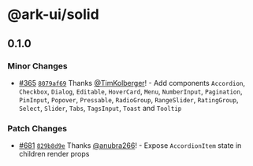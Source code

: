 # @ark-ui/solid

## 0.1.0

### Minor Changes

- [#365](https://github.com/chakra-ui/ark/pull/365) [`8079af69`](https://github.com/chakra-ui/ark/commit/8079af696266ffcf7cec15d90cea999eae8e7d2a) Thanks [@TimKolberger](https://github.com/TimKolberger)! - Add components `Accordion`, `Checkbox`, `Dialog`, `Editable`, `HoverCard`, `Menu`, `NumberInput`,
  `Pagination`, `PinInput`, `Popover`, `Pressable`, `RadioGroup`, `RangeSlider`, `RatingGroup`,
  `Select`, `Slider`, `Tabs`, `TagsInput`, `Toast` and `Tooltip`

### Patch Changes

- [#681](https://github.com/chakra-ui/ark/pull/681) [`829b8d9e`](https://github.com/chakra-ui/ark/commit/829b8d9ee1d6607937b4647ce46aa39571b0c1af) Thanks [@anubra266](https://github.com/anubra266)! - Expose `AccordionItem` state in children render props
